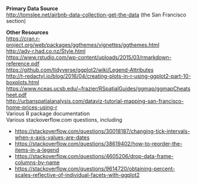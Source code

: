 **Primary Data Source**  
http://tomslee.net/airbnb-data-collection-get-the-data (the San Francisco section)  

**Other Resources**  
https://cran.r-project.org/web/packages/ggthemes/vignettes/ggthemes.html  
http://adv-r.had.co.nz/Style.html  
https://www.rstudio.com/wp-content/uploads/2015/03/rmarkdown-reference.pdf  
https://github.com/tidyverse/ggplot2/wiki/Legend-Attributes  
http://t-redactyl.io/blog/2016/04/creating-plots-in-r-using-ggplot2-part-10-boxplots.html  
https://www.nceas.ucsb.edu/~frazier/RSpatialGuides/ggmap/ggmapCheatsheet.pdf  
http://urbanspatialanalysis.com/dataviz-tutorial-mapping-san-francisco-home-prices-using-r  
Various R package documentation  
Various stackoverflow.com questions, including  
- https://stackoverflow.com/questions/30018187/changing-tick-intervals-when-x-axis-values-are-dates  
- https://stackoverflow.com/questions/38619402/how-to-reorder-the-items-in-a-legend  
- https://stackoverflow.com/questions/4605206/drop-data-frame-columns-by-name  
- https://stackoverflow.com/questions/9614720/obtaining-percent-scales-reflective-of-individual-facets-with-ggplot2  
